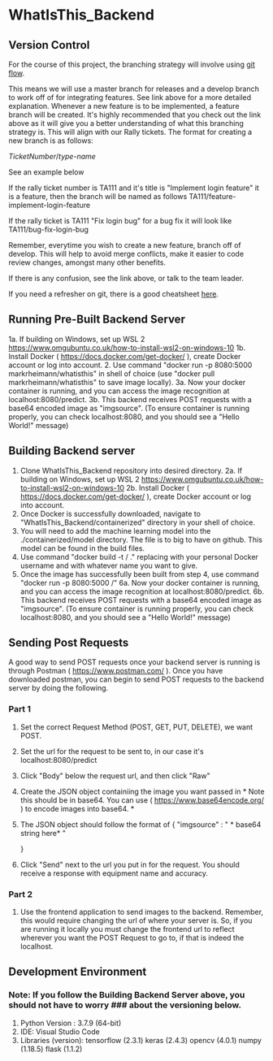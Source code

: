 ﻿# WhatIsThis_Backend

## Version Control
For the course of this project, the branching strategy will involve using [git flow](https://www.atlassian.com/git/tutorials/comparing-workflows/gitflow-workflow).

This means we will use a master branch for releases and a develop branch to work off of for integrating features. See link above for a more detailed explanation. Whenever a new feature is to be implemented, a feature branch will be created. It's highly recommended that you check out the link above as it will give you a better understanding of what this branching strategy is. This will align with our Rally tickets. The format for creating a new branch is as follows:

*TicketNumber*/*type*-*name*

See an example below

If the rally ticket number is TA111 and it's title is "Implement login feature" it is a feature, then the branch will be named as follows
    TA111/feature-implement-login-feature

If the rally ticket is TA111 "Fix login bug" for a bug fix it will look like 
    TA111/bug-fix-login-bug

Remember, everytime you wish to create a new feature, branch off of develop. This will help to avoid merge conflicts, make it easier to code review changes, amongst many other benefits.

If there is any confusion, see the link above, or talk to the team leader.

If you need a refresher on git, there is a good cheatsheet [here](https://www.atlassian.com/git/tutorials/atlassian-git-cheatsheet).
## Running Pre-Built Backend Server
1a. If building on Windows, set up WSL 2 https://www.omgubuntu.co.uk/how-to-install-wsl2-on-windows-10
1b. Install Docker ( https://docs.docker.com/get-docker/ ), create Docker account or log into account.
2. Use command "docker run -p 8080:5000 markrheimann/whatisthis" in shell of choice (use "docker pull markrheimann/whatisthis" to save image locally).
3a. Now your docker container is running, and you can access the image recognition at localhost:8080/predict.
3b. This backend receives POST requests with a base64 encoded image as "imgsource". (To ensure container is running properly, you can check localhost:8080, and you should see a "Hello World!" message)

## Building Backend server
1. Clone WhatIsThis_Backend repository into desired directory.
2a. If building on Windows, set up WSL 2 https://www.omgubuntu.co.uk/how-to-install-wsl2-on-windows-10
2b. Install Docker ( https://docs.docker.com/get-docker/ ), create Docker account or log into account.
3. Once Docker is successfully downloaded, navigate to "WhatIsThis_Backend/containerized" directory in your shell of choice.
4. You will need to add the machine learning model into the ./containerized/model directory. The file is to big to have on github. This model can be found in the build files.
4. Use command "docker build -t <dockerusername>/<appname> ." replacing <dockerusername> with your personal Docker username and <appname> with whatever name you want to give.
5. Once the image has successfully been built from step 4, use command "docker run -p 8080:5000 <dockerusername>/<appname>"
6a. Now your docker container is running, and you can access the image recognition at localhost:8080/predict.
6b. This backend receives POST requests with a base64 encoded image as "imgsource". (To ensure container is running properly, you can check localhost:8080, and you should see a "Hello World!" message)

## Sending Post Requests
A good way to send POST requests once your backend server is running is through Postman ( https://www.postman.com/ ). Once you have downloaded postman, you can begin to send POST requests to the backend server by doing the following.

### Part 1 
1. Set the correct Request Method (POST, GET, PUT, DELETE), we want POST.
2. Set the url for the request to be sent to, in our case it's localhost:8080/predict
3. Click "Body" below the request url, and then click "Raw"
4. Create the JSON object containiing the image you want passed in * Note this should be in base64. You can use ( https://www.base64encode.org/ ) to encode images into base64. *
5. The JSON object should follow the format of 
    {
        "imgsource" : " * base64 string here* "
        
    }
6. Click "Send" next to the url you put in for the request. You should receive a response with equipment name and accuracy.

### Part 2
1. Use the frontend application to send images to the backend. Remember, this would require changing the url of where your server is. So, if you are running it locally
    you must change the frontend url to reflect wherever you want the POST Request to go to, if that is indeed the localhost.


## Development Environment
### Note: If you follow the Building Backend Server above, you should not have to worry  ### about the versioning below.
1. Python Version : 3.7.9 (64-bit)
2. IDE: Visual Studio Code
3. Libraries (version):
    tensorflow (2.3.1)
    keras (2.4.3)
    opencv (4.0.1)
    numpy (1.18.5)
    flask (1.1.2)
